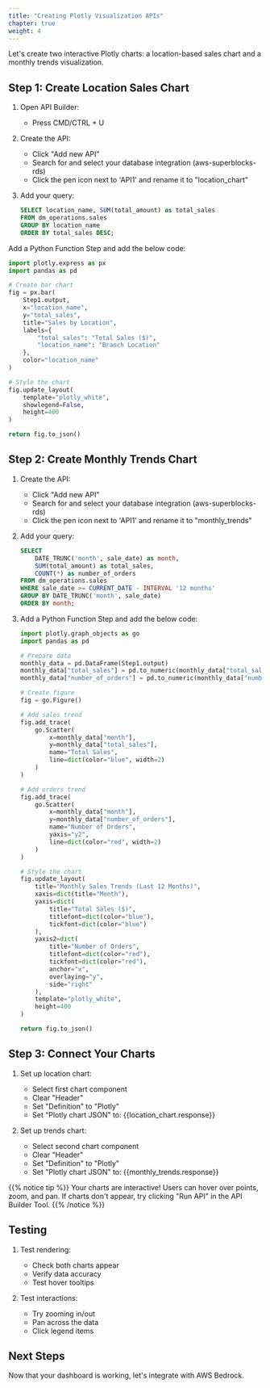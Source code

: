 ```yaml
---
title: "Creating Plotly Visualization APIs"
chapter: true
weight: 4
---
```


Let's create two interactive Plotly charts: a location-based sales chart and a monthly trends visualization.

## Step 1: Create Location Sales Chart

1. Open API Builder:

   - Press CMD/CTRL + U

2. Create the API:

   - Click "Add new API"
   - Search for and select your database integration (aws-superblocks-rds)
   - Click the pen icon next to 'API1' and rename it to "location_chart"

3. Add your query:

   ```sql
   SELECT location_name, SUM(total_amount) as total_sales
   FROM dm_operations.sales
   GROUP BY location_name
   ORDER BY total_sales DESC;
   ```

Add a Python Function Step and add the below code:

   ```python
   import plotly.express as px
   import pandas as pd

   # Create bar chart
   fig = px.bar(
       Step1.output,
       x="location_name",
       y="total_sales",
       title="Sales by Location",
       labels={
           "total_sales": "Total Sales ($)",
           "location_name": "Branch Location"
       },
       color="location_name"
   )

   # Style the chart
   fig.update_layout(
       template="plotly_white",
       showlegend=False,
       height=400
   )

   return fig.to_json()
```

## Step 2: Create Monthly Trends Chart

1. Create the API:

   - Click "Add new API"
   - Search for and select your database integration (aws-superblocks-rds)
   - Click the pen icon next to 'API1' and rename it to "monthly_trends"

2. Add your query:

   ```sql
   SELECT
       DATE_TRUNC('month', sale_date) as month,
       SUM(total_amount) as total_sales,
       COUNT(*) as number_of_orders
   FROM dm_operations.sales
   WHERE sale_date >= CURRENT_DATE - INTERVAL '12 months'
   GROUP BY DATE_TRUNC('month', sale_date)
   ORDER BY month;
   ```

3. Add a Python Function Step and add the below code:

   ```python
   import plotly.graph_objects as go
   import pandas as pd

   # Prepare data
   monthly_data = pd.DataFrame(Step1.output)
   monthly_data["total_sales"] = pd.to_numeric(monthly_data["total_sales"])
   monthly_data["number_of_orders"] = pd.to_numeric(monthly_data["number_of_orders"])

   # Create figure
   fig = go.Figure()

   # Add sales trend
   fig.add_trace(
       go.Scatter(
           x=monthly_data["month"],
           y=monthly_data["total_sales"],
           name="Total Sales",
           line=dict(color="blue", width=2)
       )
   )

   # Add orders trend
   fig.add_trace(
       go.Scatter(
           x=monthly_data["month"],
           y=monthly_data["number_of_orders"],
           name="Number of Orders",
           yaxis="y2",
           line=dict(color="red", width=2)
       )
   )

   # Style the chart
   fig.update_layout(
       title="Monthly Sales Trends (Last 12 Months)",
       xaxis=dict(title="Month"),
       yaxis=dict(
           title="Total Sales ($)",
           titlefont=dict(color="blue"),
           tickfont=dict(color="blue")
       ),
       yaxis2=dict(
           title="Number of Orders",
           titlefont=dict(color="red"),
           tickfont=dict(color="red"),
           anchor="x",
           overlaying="y",
           side="right"
       ),
       template="plotly_white",
       height=400
   )

   return fig.to_json()

   ```

## Step 3: Connect Your Charts

1. Set up location chart:

   - Select first chart component
   - Clear "Header"
   - Set "Definition" to "Plotly"
   - Set "Plotly chart JSON" to: {{location_chart.response}}

2. Set up trends chart:

   - Select second chart component
   - Clear "Header"
   - Set "Definition" to "Plotly"
   - Set "Plotly chart JSON" to: {{monthly_trends.response}}

{{% notice tip %}}
Your charts are interactive! Users can hover over points, zoom, and pan. If charts don't appear, try clicking "Run API" in the API Builder Tool.
{{% /notice %}}

## Testing

1. Test rendering:

   - Check both charts appear
   - Verify data accuracy
   - Test hover tooltips

2. Test interactions:

   - Try zooming in/out
   - Pan across the data
   - Click legend items

## Next Steps

Now that your dashboard is working, let's integrate with AWS Bedrock.
